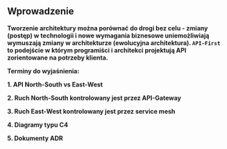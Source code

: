 ## Wprowadzenie

**Tworzenie architektury można porównać do drogi bez celu - zmiany (postęp) w technologii i nowe wymagania biznesowe uniemożliwiają wymuszają zmiany w architekturze (ewolucyjna architektura). `API-First` to podejście w którym programiści i architekci projektują API zorientowane na potrzeby klienta.**



**Terminy do wyjaśnienia:**

**1. API North-South vs East-West**

**2. Ruch North-South kontrolowany jest przez API-Gateway**

**3. Ruch East-West kontrolowany jest przez service mesh**

**4. Diagramy typu C4**

**5. Dokumenty ADR**